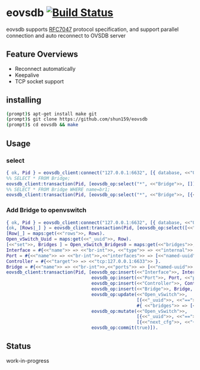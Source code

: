 eovsdb [![Build Status](https://travis-ci.org/shun159/eovsdb.svg?branch=master)](https://travis-ci.org/shun159/eovsdb)
===

eovsdb supports [RFC7047](https://tools.ietf.org/html/rfc7047) protocol specification, and support parallel connection and auto reconnect to OVSDB server

## Feature Overviews

- Reconnect automatically
- Keepalive
- TCP socket support

## installing

```bash
(prompt)$ apt-get install make git
(prompt)$ git clone https://github.com/shun159/eovsdb
(prompt)$ cd eovsdb && make
```

## Usage

### select

```erlang
{ ok, Pid } = eovsdb_client:connect("127.0.0.1:6632", [{ database, <<"Open_vSwitch">>}]).
%% SELECT * FROM Bridge;
eovsdb_client:transaction(Pid, [eovsdb_op:select("*", <<"Bridge">>, [])]).
%% SELECT * FROM Bridge WHERE name=br1;
eovsdb_client:transaction(Pid, [eovsdb_op:select("*", <<"Bridge">>, [{<<"name">>, <<"==">>, <<"br1">>}])]).
```

### Add Bridge to openvswitch

```erlang
{ ok, Pid } = eovsdb_client:connect("127.0.0.1:6632", [{ database, <<"Open_vSwitch">>}]).
{ok, [Rows|_] } = eovsdb_client:transaction(Pid, [eovsdb_op:select([<<"_uuid">>, <<"bridges">>], <<"Open_vSwitch">>, [])]).
[Row|_] = maps:get(<<"rows">>, Rows).
Open_vSwitch_Uuid = maps:get(<<"_uuid">>, Row).
[<<"set">>, Bridges ] = Open_vSwitch_Bridges0 = maps:get(<<"bridges">>, Row).
Interface = #{<<"name">> => <<"br-int">>, <<"type">> => <<"internal">> }.
Port = #{<<"name">> => <<"br-int">>,<<"interfaces">> => [<<"named-uuid">>,<<"interface_br_int">>]}.
Controller = #{<<"target">> => <<"tcp:127.0.0.1:6633">> }.
Bridge = #{<<"name">> => <<"br-int">>,<<"ports">> => [<<"named-uuid">>,<<"port_br_int">>], <<"controller">> => [<<"named-uuid">>, <<"ofc_br_int">>], <<"protocols">> => <<"OpenFlow10">>}.
eovsdb_client:transaction(Pid, [eovsdb_op:insert(<<"Interface">>, Interface, <<"interface_br_int">>),
                                eovsdb_op:insert(<<"Port">>, Port, <<"port_br_int">>),
                                eovsdb_op:insert(<<"Controller">>, Controller, <<"ofc_br_int">>),
                                eovsdb_op:insert(<<"Bridge">>, Bridge, <<"bridge_br_int">>),
                                eovsdb_op:update(<<"Open_vSwitch">>,
                                                 [{<<"_uuid">>, <<"==">> ,Open_vSwitch_Uuid }],
                                                 #{ <<"bridges">> => [<<"set">>, Bridges ++ [[<<"named-uuid">>, <<"bridge_br_int">>]]], other_config => [map, [[<<"flow-restore-wait">>, <<"true">>]]]}),
                                eovsdb_op:mutate(<<"Open_vSwitch">>,
                                                 [{<<"_uuid">>, <<"==">> ,Open_vSwitch_Uuid }],
                                                 [{<<"next_cfg">>, <<"+=">>, 1}]),
                                eovsdb_op:commit(true)]).
```

## Status

work-in-progress
